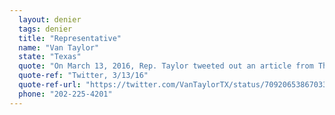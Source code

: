 ```yaml
---
  layout: denier
  tags: denier
  title: "Representative"
  name: "Van Taylor"
  state: "Texas"
  quote: "On March 13, 2016, Rep. Taylor tweeted out an article from The Daily Signal, which claimed that then-Attorney General Loretta Lynch was considering prosecuting \"climate change deniers.\" He commented, \"Obama wants to prosecute people who disagree with him...you can't make this up.\""
  quote-ref: "Twitter, 3/13/16"
  quote-ref-url: "https://twitter.com/VanTaylorTX/status/709206538670333952"
  phone: "202-225-4201"
---
```

